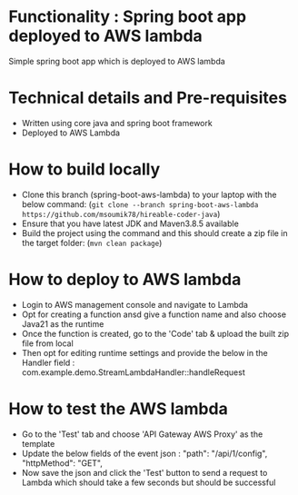 # Functionality : Spring boot app deployed to AWS lambda
Simple spring boot app which is deployed to AWS lambda


# Technical details and Pre-requisites
- Written using core java and spring boot framework
- Deployed to AWS Lambda


# How to build locally
- Clone this branch (spring-boot-aws-lambda) to your laptop with the below command:
  (`git clone --branch spring-boot-aws-lambda https://github.com/msoumik78/hireable-coder-java`)
- Ensure that you have latest JDK and Maven3.8.5 available
- Build the project using the command and this should create a zip file in the target folder:
  (`mvn clean package`)


# How to deploy to AWS lambda
- Login to AWS management console and navigate to Lambda
- Opt for creating a function ansd give a function name and also choose Java21 as the runtime
- Once the function is created, go to the 'Code' tab & upload the built zip file from local
- Then opt for editing runtime settings and provide the below in the Handler field :
  com.example.demo.StreamLambdaHandler::handleRequest


# How to test the AWS lambda
- Go to the 'Test' tab and choose 'API Gateway AWS Proxy' as the template
- Update the below fields of the event json :
  "path": "/api/1/config",
  "httpMethod": "GET",
- Now save the json and click the 'Test' button to send a request to Lambda which should take a few seconds but should be successful

